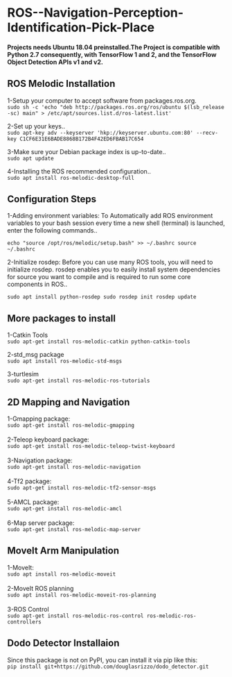 # ROS--Navigation-Perception-Identification-Pick-Place
#### Projects needs Ubuntu 18.04 preinstalled.The Project is compatible with Python 2.7 consequently, with TensorFlow 1 and 2, and the TensorFlow Object Detection APIs v1 and v2.

## ROS Melodic Installation

1-Setup your computer to accept software from packages.ros.org.<br>
`sudo sh -c 'echo "deb http://packages.ros.org/ros/ubuntu $(lsb_release -sc) main" > /etc/apt/sources.list.d/ros-latest.list'`

2-Set up your keys..<br>
`sudo apt-key adv --keyserver 'hkp://keyserver.ubuntu.com:80' --recv-key C1CF6E31E6BADE8868B172B4F42ED6FBAB17C654`

3-Make sure your Debian package index is up-to-date..<br>
`sudo apt update`

4-Installing the ROS recommended configuration..<br>
`sudo apt install ros-melodic-desktop-full`


## Configuration Steps

1-Adding environment variables: To Automatically add ROS environment variables to your bash session every time a 
new shell (terminal) is launched, enter the following commands..<br>

`echo "source /opt/ros/melodic/setup.bash" >> ~/.bashrc
source ~/.bashrc`

2-Initialize rosdep: Before you can use many ROS tools, you will need to initialize rosdep. rosdep enables you to easily install 
system dependencies for source you want to compile and is required to run some core components in ROS..<br>

`sudo apt install python-rosdep
sudo rosdep init
rosdep update`

## More packages to install

1-Catkin Tools<br>
`sudo apt-get install ros-melodic-catkin python-catkin-tools`

2-std_msg package<br>
`sudo apt install ros-melodic-std-msgs`

3-turtlesim<br>
`sudo apt-get install ros-melodic-ros-tutorials`

## 2D Mapping and Navigation

1-Gmapping package:<br>
`sudo apt-get install ros-melodic-gmapping`<br>
<br>2-Teleop keyboard package:<br>
`sudo apt-get install ros-melodic-teleop-twist-keyboard`<br>
<br>3-Navigation package:<br>
`sudo apt-get install ros-melodic-navigation`<br>
<br>4-Tf2 package:<br>
`sudo apt-get install ros-melodic-tf2-sensor-msgs`<br>
<br>5-AMCL package:<br>
`sudo apt-get install ros-melodic-amcl`<br>
<br>6-Map server package:<br>
`sudo apt-get install ros-melodic-map-server`<br>

## MoveIt Arm Manipulation

1-MoveIt:<br>
`sudo apt install ros-melodic-moveit`<br>
<br>2-MoveIt ROS planning<br>
`sudo apt install ros-melodic-moveit-ros-planning`<br>
<br>3-ROS Control<br>
`sudo apt-get install ros-melodic-ros-control ros-melodic-ros-controllers`<br>

## Dodo Detector Installaion
Since this package is not on PyPI, you can install it via pip like this:<br>
`pip install git+https://github.com/douglasrizzo/dodo_detector.git`
































